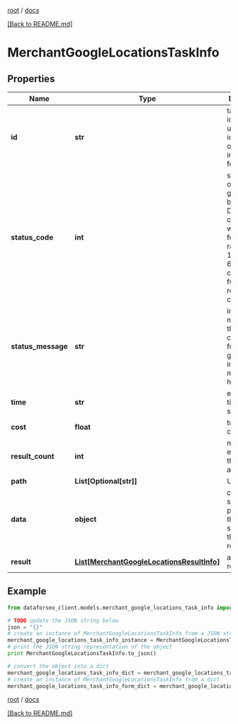 [root](./../ "root") / [docs](./ "docs")

[[Back to README.md]](./../README.md "[Back to README.md]")

# MerchantGoogleLocationsTaskInfo

## Properties

Name | Type | Description | Notes
------------ | ------------- | ------------- | -------------
**id** | **str** | task identifier unique task identifier in our system in the UUID format | [optional]
**status_code** | **int** | status code of the task generated by DataForSEO, can be within the following range: 10000-60000 you can find the full list of the response codes here | [optional]
**status_message** | **str** | informational message of the task you can find the full list of general informational messages here | [optional]
**time** | **str** | execution time, seconds | [optional]
**cost** | **float** | total tasks cost, USD | [optional]
**result_count** | **int** | number of elements in the result array | [optional]
**path** | **List[Optional[str]]** | URL path | [optional]
**data** | **object** | contains the same parameters that you specified in the POST request | [optional]
**result** | [**List[MerchantGoogleLocationsResultInfo]**](MerchantGoogleLocationsResultInfo.md) | array of results | [optional]

## Example

```python
from dataforseo_client.models.merchant_google_locations_task_info import MerchantGoogleLocationsTaskInfo

# TODO update the JSON string below
json = "{}"
# create an instance of MerchantGoogleLocationsTaskInfo from a JSON string
merchant_google_locations_task_info_instance = MerchantGoogleLocationsTaskInfo.from_json(json)
# print the JSON string representation of the object
print MerchantGoogleLocationsTaskInfo.to_json()

# convert the object into a dict
merchant_google_locations_task_info_dict = merchant_google_locations_task_info_instance.to_dict()
# create an instance of MerchantGoogleLocationsTaskInfo from a dict
merchant_google_locations_task_info_form_dict = merchant_google_locations_task_info.from_dict(merchant_google_locations_task_info_dict)
```

  

[root](./../ "root") / [docs](./ "docs")

[[Back to README.md]](./../README.md "[Back to README.md]")